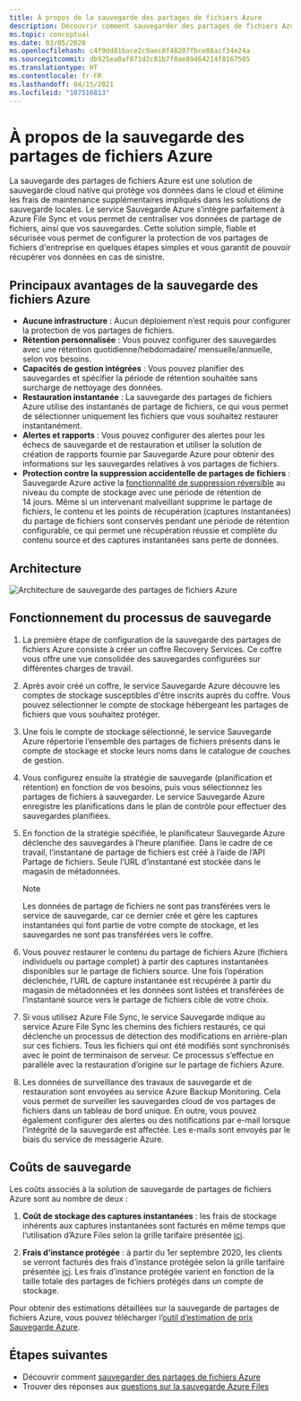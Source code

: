```yaml
---
title: À propos de la sauvegarde des partages de fichiers Azure
description: Découvrir comment sauvegarder des partages de fichiers Azure dans le coffre Recovery Services
ms.topic: conceptual
ms.date: 03/05/2020
ms.openlocfilehash: c4f9dd816ace2c9aec8f48207fbce88acf34e24a
ms.sourcegitcommit: db925ea0af071d2c81b7f0ae89464214f8167505
ms.translationtype: HT
ms.contentlocale: fr-FR
ms.lasthandoff: 04/15/2021
ms.locfileid: "107516813"
---
```

# <a name="about-azure-file-share-backup"></a>À propos de la sauvegarde des partages de fichiers Azure

La sauvegarde des partages de fichiers Azure est une solution de sauvegarde cloud native qui protège vos données dans le cloud et élimine les frais de maintenance supplémentaires impliqués dans les solutions de sauvegarde locales. Le service Sauvegarde Azure s’intègre parfaitement à Azure File Sync et vous permet de centraliser vos données de partage de fichiers, ainsi que vos sauvegardes. Cette solution simple, fiable et sécurisée vous permet de configurer la protection de vos partages de fichiers d'entreprise en quelques étapes simples et vous garantit de pouvoir récupérer vos données en cas de sinistre.

## <a name="key-benefits-of-azure-file-share-backup"></a>Principaux avantages de la sauvegarde des fichiers Azure

* **Aucune infrastructure** : Aucun déploiement n’est requis pour configurer la protection de vos partages de fichiers.
* **Rétention personnalisée** : Vous pouvez configurer des sauvegardes avec une rétention quotidienne/hebdomadaire/ mensuelle/annuelle, selon vos besoins.
* **Capacités de gestion intégrées** : Vous pouvez planifier des sauvegardes et spécifier la période de rétention souhaitée sans surcharge de nettoyage des données.
* **Restauration instantanée** : La sauvegarde des partages de fichiers Azure utilise des instantanés de partage de fichiers, ce qui vous permet de sélectionner uniquement les fichiers que vous souhaitez restaurer instantanément.
* **Alertes et rapports** : Vous pouvez configurer des alertes pour les échecs de sauvegarde et de restauration et utiliser la solution de création de rapports fournie par Sauvegarde Azure pour obtenir des informations sur les sauvegardes relatives à vos partages de fichiers.
* **Protection contre la suppression accidentelle de partages de fichiers** : Sauvegarde Azure active la [fonctionnalité de suppression réversible](../storage/files/storage-files-prevent-file-share-deletion.md) au niveau du compte de stockage avec une période de rétention de 14 jours. Même si un intervenant malveillant supprime le partage de fichiers, le contenu et les points de récupération (captures instantanées) du partage de fichiers sont conservés pendant une période de rétention configurable, ce qui permet une récupération réussie et complète du contenu source et des captures instantanées sans perte de données.

## <a name="architecture"></a>Architecture

![Architecture de sauvegarde des partages de fichiers Azure](./media/azure-file-share-backup-overview/azure-file-shares-backup-architecture.png)

## <a name="how-the-backup-process-works"></a>Fonctionnement du processus de sauvegarde

1. La première étape de configuration de la sauvegarde des partages de fichiers Azure consiste à créer un coffre Recovery Services. Ce coffre vous offre une vue consolidée des sauvegardes configurées sur différentes charges de travail.

2. Après avoir créé un coffre, le service Sauvegarde Azure découvre les comptes de stockage susceptibles d'être inscrits auprès du coffre. Vous pouvez sélectionner le compte de stockage hébergeant les partages de fichiers que vous souhaitez protéger.

3. Une fois le compte de stockage sélectionné, le service Sauvegarde Azure répertorie l’ensemble des partages de fichiers présents dans le compte de stockage et stocke leurs noms dans le catalogue de couches de gestion.

4. Vous configurez ensuite la stratégie de sauvegarde (planification et rétention) en fonction de vos besoins, puis vous sélectionnez les partages de fichiers à sauvegarder. Le service Sauvegarde Azure enregistre les planifications dans le plan de contrôle pour effectuer des sauvegardes planifiées.

5. En fonction de la stratégie spécifiée, le planificateur Sauvegarde Azure déclenche des sauvegardes à l’heure planifiée. Dans le cadre de ce travail, l’instantané de partage de fichiers est créé à l’aide de l’API Partage de fichiers. Seule l’URL d’instantané est stockée dans le magasin de métadonnées.

    >[!NOTE]
    >Les données de partage de fichiers ne sont pas transférées vers le service de sauvegarde, car ce dernier crée et gère les captures instantanées qui font partie de votre compte de stockage, et les sauvegardes ne sont pas transférées vers le coffre.

6. Vous pouvez restaurer le contenu du partage de fichiers Azure (fichiers individuels ou partage complet) à partir des captures instantanées disponibles sur le partage de fichiers source. Une fois l’opération déclenchée, l’URL de capture instantanée est récupérée à partir du magasin de métadonnées et les données sont listées et transférées de l’instantané source vers le partage de fichiers cible de votre choix.

7. Si vous utilisez Azure File Sync, le service Sauvegarde indique au service Azure File Sync les chemins des fichiers restaurés, ce qui déclenche un processus de détection des modifications en arrière-plan sur ces fichiers. Tous les fichiers qui ont été modifiés sont synchronisés avec le point de terminaison de serveur. Ce processus s’effectue en parallèle avec la restauration d’origine sur le partage de fichiers Azure.

8. Les données de surveillance des travaux de sauvegarde et de restauration sont envoyées au service Azure Backup Monitoring. Cela vous permet de surveiller les sauvegardes cloud de vos partages de fichiers dans un tableau de bord unique. En outre, vous pouvez également configurer des alertes ou des notifications par e-mail lorsque l’intégrité de la sauvegarde est affectée. Les e-mails sont envoyés par le biais du service de messagerie Azure.

## <a name="backup-costs"></a>Coûts de sauvegarde

Les coûts associés à la solution de sauvegarde de partages de fichiers Azure sont au nombre de deux :

1. **Coût de stockage des captures instantanées** : les frais de stockage inhérents aux captures instantanées sont facturés en même temps que l’utilisation d’Azure Files selon la grille tarifaire présentée [ici](https://azure.microsoft.com/pricing/details/storage/files/).

2. **Frais d’instance protégée** : à partir du 1er septembre 2020, les clients se verront facturés des frais d’instance protégée selon la grille tarifaire présentée [ici](https://azure.microsoft.com/pricing/details/backup/). Les frais d’instance protégée varient en fonction de la taille totale des partages de fichiers protégés dans un compte de stockage.

Pour obtenir des estimations détaillées sur la sauvegarde de partages de fichiers Azure, vous pouvez télécharger l’[outil d’estimation de prix Sauvegarde Azure](https://aka.ms/AzureBackupCostEstimates).  

## <a name="next-steps"></a>Étapes suivantes

* Découvrir comment [sauvegarder des partages de fichiers Azure](backup-afs.md)
* Trouver des réponses aux [questions sur la sauvegarde Azure Files](backup-azure-files-faq.yml)
